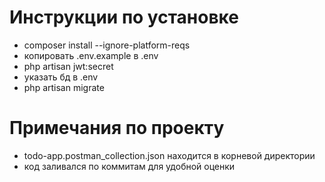 # Инструкции по установке
- composer install --ignore-platform-reqs
- копировать .env.example в .env
- php artisan jwt:secret
- указать бд в .env
- php artisan migrate

# Примечания по проекту
- todo-app.postman_collection.json находится в корневой директории
- код заливался по коммитам для удобной оценки
